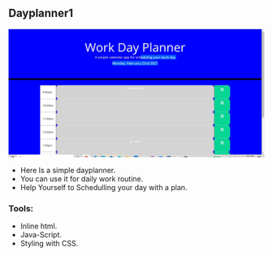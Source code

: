 ## Dayplanner1
![Day Planner](https://github.com/Islam4049/dayplanner1/blob/master/assets/images/dayplannerreal.jpg)
* Here Is a simple dayplanner.
* You can use it for daily work routine.
* Help Yourself to Schedulling your day with a plan.
### Tools:
* Inline html.
* Java-Script.
* Styling with CSS.
